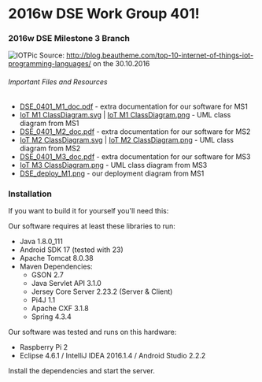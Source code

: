 # 2016w DSE Work Group 401!
### 2016w DSE Milestone 3 Branch 
![IOTPic][IOTPic]
Source: http://blog.beautheme.com/top-10-internet-of-things-iot-programming-languages/ on the 30.10.2016

###### Important Files and Resources 
- [DSE_0401_M1_doc.pdf][DocumentationM1] - extra documentation for our software for MS1
- [IoT M1 ClassDiagram.svg][ClassDiagramSVGM1] | [IoT M1 ClassDiagram.png][ClassDiagramPNGM1] - UML class diagram from MS1
- [DSE_0401_M2_doc.pdf][DocumentationM2] - extra documentation for our software for MS2
- [IoT M2 ClassDiagram.svg][ClassDiagramSVGM2] | [IoT M2 ClassDiagram.png][ClassDiagramPNGM2] - UML class diagram from MS2
- [DSE_0401_M3_doc.pdf][DocumentationM3] - extra documentation for our software for MS3
- [IoT M3 ClassDiagram.png][ClassDiagramPNGM3] - UML class diagram from MS3
- [DSE_deploy_M1.png][DeploymentDiag] - our deployment diagram from MS1


### Installation

If you want to build it for yourself you'll need this:

Our software requires at least these libraries to run:
- Java 1.8.0_111
- Android SDK 17 (tested with 23)
- Apache Tomcat 8.0.38
- Maven Dependencies:
  - GSON 2.7
  - Java Servlet API 3.1.0
  - Jersey Core Server 2.23.2 (Server & Client)
  - Pi4J 1.1
  - Apache CXF 3.1.8
  - Spring 4.3.4

Our software was tested and runs on this hardware:
- Raspberry Pi 2
- Eclipse 4.6.1 / IntelliJ IDEA 2016.1.4 / Android Studio 2.2.2

Install the dependencies and start the server.

[ClassDiagramSVGM1]: https://github.com/Peter0014/IOTProject/blob/developer/IoT%20M1%20ClassDiagram.svg
[ClassDiagramPNGM1]: https://github.com/Peter0014/IOTProject/blob/developer/IoT%20M1%20ClassDiagram.png
[ClassDiagramSVGM2]: https://github.com/Peter0014/IOTProject/blob/developer/IoT%20M2%20ClassDiagram.svg
[ClassDiagramPNGM2]: https://github.com/Peter0014/IOTProject/blob/developer/IoT%20M2%20ClassDiagram.png
[ClassDiagramPNGM3]: https://github.com/Peter0014/IOTProject/blob/developer/IoT%20M3%20ClassDiagram.png
[DocumentationM1]: https://github.com/Peter0014/IOTProject/blob/developer/DSE_0401_M1_doc.pdf
[DocumentationM2]: https://github.com/Peter0014/IOTProject/blob/developer/DSE_0401_M2_doc.pdf
[DocumentationM3]: https://github.com/Peter0014/IOTProject/blob/developer/DSE_0401_M3_doc.pdf
[DeploymentDiag]: https://github.com/Peter0014/IOTProject/blob/developer/DSE_deploy_M1.png
[IOTPic]: http://blog.beautheme.com/wp-content/uploads/2015/12/IoT-Graphic.png
